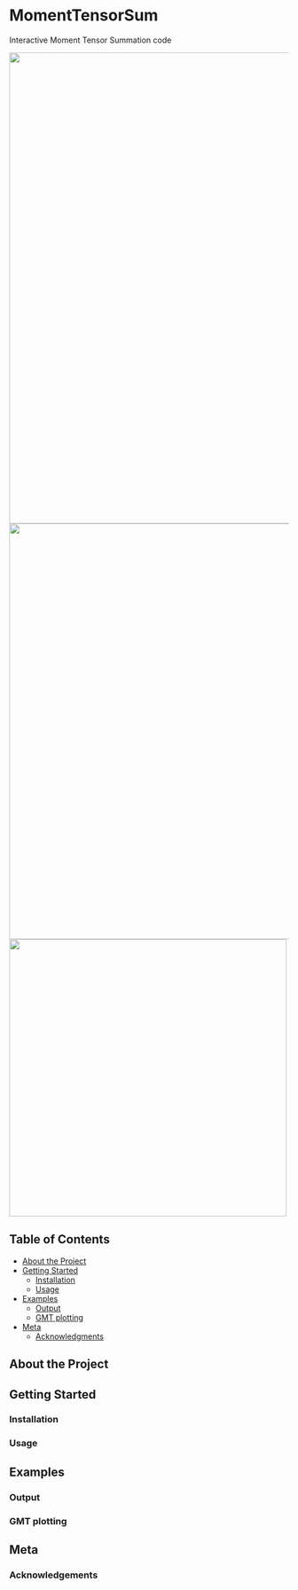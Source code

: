 # MomentTensorSum
 Interactive Moment Tensor Summation code

<img src="https://github.com/chelle0425/MomentTensorSum/assets/128195508/8ebd9f10-9202-45df-8d3e-877ffb60fe85" width="850" />
<img src="https://github.com/chelle0425/MomentTensorSum/assets/128195508/5463b45a-ae92-4a90-bea8-0d599e628462" width="750" />
<img src="https://github.com/chelle0425/MomentTensorSum/assets/128195508/7b106463-5cdd-4c51-a63b-f98a7196d3f8" width="500" />

## Table of Contents
- [About the Project](#about-the-project)
- [Getting Started](#getting-started)
  - [Installation](#installation)
  - [Usage](#usage)
- [Examples](#examples)
  - [Output](#output)
  - [GMT plotting](#GMT-plotting)
- [Meta](#meta)
  - [Acknowledgments](#acknowledgments)
 
## About the Project

## Getting Started
### Installation
### Usage

## Examples
### Output
### GMT plotting

## Meta
### Acknowledgements

